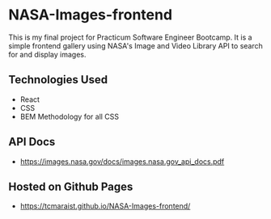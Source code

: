 # NASA-Images-frontend

This is my final project for Practicum Software Engineer Bootcamp. It is a simple frontend gallery using NASA's Image and Video Library API to search for and display images.

## Technologies Used

- React
- CSS
- BEM Methodology for all CSS

## API Docs

- https://images.nasa.gov/docs/images.nasa.gov_api_docs.pdf

## Hosted on Github Pages

- https://tcmaraist.github.io/NASA-Images-frontend/

